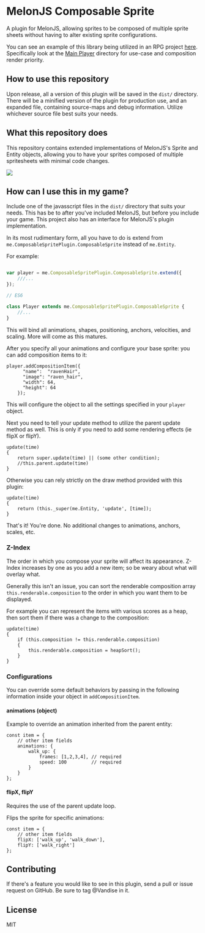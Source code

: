 # MelonJS Composable Sprite
A plugin for MelonJS, allowing sprites to be composed of multiple sprite sheets without having to alter existing sprite configurations.

You can see an example of this library being utilized in an RPG project [here](https://github.com/Vandise/game-elements). Specifically look at the [Main Player](https://github.com/Vandise/game-elements/tree/master/src/client/entities/mainplayer) directory for use-case and composition render priority.

## How to use this repository
Upon release, all a version of this plugin will be saved in the `dist/` directory. There will be a minified version of the plugin for production use, and an expanded file, containing source-maps and debug information. Utilize whichever source file best suits your needs.

## What this repository does
This repository contains extended implementations of MelonJS's Sprite and Entity objects, allowing you to have your sprites composed of multiple spritesheets with minimal code changes.

![](https://media.giphy.com/media/3oxHQz3sqShUqY5cRy/giphy.gif) 

## How can I use this in my game?

Include one of the javasscript files in the `dist/` directory that suits your needs. This has be to after you've included MelonJS, but before you include your game. This project also has an interface for MelonJS's plugin implementation.

In its most rudimentary form, all you have to do is extend from `me.ComposableSpritePlugin.ComposableSprite` instead of `me.Entity`.

For example:

```javascript

var player = me.ComposableSpritePlugin.ComposableSprite.extend({
	///...
});

// ES6

class Player extends me.ComposableSpritePlugin.ComposableSprite {
	//...
}

```

This will bind all animations, shapes, positioning, anchors, velocities, and scaling. More will come as this matures.

After you specify all your animations and configure your base sprite: you can add composition items to it:

```
player.addCompositionItem({
      "name":  "ravenHair",
      "image": "raven_hair",
      "width": 64,
      "height": 64
    });
```

This will configure the object to all the settings specified in your `player` object.

Next you need to tell your update method to utilize the parent update method as well. This is only if you need to add some rendering effects (ie flipX or flipY).

```
update(time)
{
	return super.update(time) || (some other condition);
	//this.parent.update(time)
}
```

Otherwise you can rely strictly on the draw method provided with this plugin:

```
update(time)
{
	return (this._super(me.Entity, 'update', [time]);
}
```

That's it! You're done. No additional changes to animations, anchors, scales, etc.

### Z-Index

The order in which you compose your sprite will affect its appearance. Z-Index increases by one as you add a new item; so be weary about what will overlay what.

Generally this isn't an issue, you can sort the renderable composition array `this.renderable.composition` to the order in which you want them to be displayed. 

For example you can represent the items with various scores as a heap, then sort them if there was a change to the composition:

```
update(time)
{
	if (this.composition != this.renderable.composition)
	{
		this.renderable.composition = heapSort();
	}
}
```

### Configurations
You can override some default behaviors by passing in the following information inside your object in `addCompositionItem`.

#### animations (object)
Example to override an animation inherited from the parent entity:

```
const item = {
	// other item fields
	animations: {
		walk_up: {
			frames: [1,2,3,4], // required
			speed: 100         // required
		}
	}
};
```

#### flipX, flipY
Requires the use of the parent update loop.

Flips the sprite for specific animations:

```
const item = {
	// other item fields
	flipX: ['walk_up', 'walk_down'],
	flipY: ['walk_right']
};
```

## Contributing
If there's a feature you would like to see in this plugin, send a pull or issue request on GitHub. Be sure to tag @Vandise in it.

## License
MIT 


